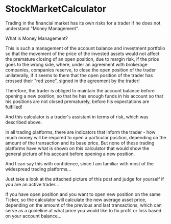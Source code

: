# StockMarketCalculator

Trading in the financial market has its own risks for a trader if he does not understand "Money Management".

What is Money Management?

This is such a management of the account balance and investment portfolio so that the movement of the price of the invested assets would not affect the premature closing of an open position, due to margin risk, if the price goes to the wrong side, where, under an agreement with brokerage companies, companies reserve, to close the open position of the trader unilaterally, if it seems to them that the open position of the trader has crossed their "red zone", signed in the agreement by the trader!

Therefore, the trader is obliged to maintain the account balance before opening a new position, so that he has enough funds in his account so that his positions are not closed prematurely, before his expectations are fulfilled!

And this calculator is a trader's assistant in terms of risk, which was described above.

In all trading platforms, there are indicators that inform the trader - how much money will be required to open a particular position, depending on the amount of the transaction and its base price. But none of these trading platforms have what is shown on this calculator that would show the general picture of his account before opening a new position.

And I can say this with confidence, since I am familiar with most of the widespread trading platforms...

Just take a look at the attached picture of this post and judge for yourself if you are an active trader...

If you have open position and you want to open new position on the same Ticker, so the calculator will calculate the new average asset price, depending on the amount of the previous and last transactions, which can serve as a guideline at what price you would like to fix profit or loss based on your account balance...
